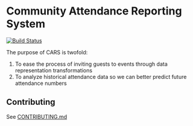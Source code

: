 # Community Attendance Reporting System
[![Build Status](https://travis-ci.org/alexthemitchell/community-attendance.svg?branch=master)](https://travis-ci.org/alexthemitchell/community-attendance)

The purpose of CARS is twofold:
1. To ease the process of inviting guests to events through data representation transformations
2. To analyze historical attendance data so we can better predict future attendance numbers

## Contributing
See [CONTRIBUTING.md](CONTRIBUTING.md)
